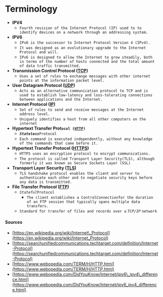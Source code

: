 # Terminology

* **IPV4**
  * `Fourth revision of the Internet Protocol (IP) used to to identify devices on a network through an addressing system.`
* **IPV6**
  * `IPv6 is the successor to Internet Protocol Version 4 (IPv4).` 
  * `It was designed as an evolutionary upgrade to the Internet Protocol and will.`
  * `IPv6 is designed to allow the Internet to grow steadily, both in terms of the number of hosts connected and the total amount of data traffic transmitted.`
* **Transmission Control Protocol \(**[**TCP**](https://searchnetworking.techtarget.com/definition/TCP)**\)**
  * `Uses a set of rules to exchange messages with other internet points at the information packet level.`
* **User Datagram Protocol \(**[**UDP**](https://searchnetworking.techtarget.com/definition/UDP-User-Datagram-Protocol)**\)**
  * `Acts as an alternative communication protocol to TCP and is used to establish low-latency and loss-tolerating connections between applications and the Internet.`
* **Internet Protocol \(**[**IP**](https://searchunifiedcommunications.techtarget.com/definition/Internet-Protocol)**\)**
  * `Set of rules to send and receive messages at the Internet address level.`
  * `Uniquely identifies a host from all other computers on the internet`
* **Hypertext Transfer Prot`ocol (`**[**`HTTP`**](https://searchwindevelopment.techtarget.com/definition/HTTP)**`)`** 
  * _**`Stateless`**_`Protocol` 
  * `Each command is executed independently, without any knowledge of the commands that came before it.`
* **Hypertext Transfer Protocol \(**[**HTTPS**](https://www.cloudflare.com/learning/ssl/what-is-https/)**\)** 
  * `HTTPS uses an encryption protocol to encrypt communications.` 
  * `The protocol is called Transport Layer Security(TLS), although formerly it was known as Secure Sockets Layer (SSL)`
* **Transport Layer Security \(**[**TLS**](https://www.networkworld.com/article/2303073/lan-wan-what-is-transport-layer-security-protocol.html)**\)**
  * `TLS handshake protocol enables the client and server to authenticate each other and to negotiate security keys before any data is transmitted.`
* **File Transfer Protocol \(**[**FTP**](https://searchenterprisewan.techtarget.com/definition/File-Transfer-Protocol)**\)**
  * _`Stateful`_`Protocol`
    * `The client establishes a Control`_`Connection`_`for the duration of an FTP session that typically spans multiple data transfers.`
  * `Standard for transfer of files and records over a` _`TCP/IP`_ `network`

#### Sources

* [https://en.wikipedia.org/wiki/Internet\_Protocol](https://en.wikipedia.org/wiki/Internet_Protocol)
* [https://searchunifiedcommunications.techtarget.com/definition/Internet-Protocol](https://searchunifiedcommunications.techtarget.com/definition/Internet-Protocol)
* [https://www.webopedia.com/TERM/H/HTTP.html](https://www.webopedia.com/TERM/H/HTTP.html)
* [https://www.webopedia.com/DidYouKnow/Internet/ipv6\_ipv4\_difference.html](https://www.webopedia.com/DidYouKnow/Internet/ipv6_ipv4_difference.html)



